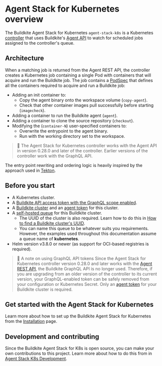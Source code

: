 # Agent Stack for Kubernetes overview

The Buildkite Agent Stack for Kubernetes `agent-stack-k8s` is a Kubernetes [controller](https://kubernetes.io/docs/concepts/architecture/controller/) that uses Buildkite's [Agent API](/docs/apis/agent-api) to watch for scheduled jobs assigned to the controller's queue.

## Architecture

When a matching job is returned from the Agent REST API, the controller creates a Kubernetes job containing a single Pod with containers that will acquire and run the Buildkite job. The job contains a [PodSpec](https://kubernetes.io/docs/reference/kubernetes-api/workload-resources/pod-v1/#PodSpec) that defines all the containers required to acquire and run a Buildkite job:

- Adding an init container to:
  * Copy the agent binary onto the workspace volume (`copy-agent`).
  * Check that other container images pull successfully before starting (`imagecheck`).
- Adding a container to run the Buildkite agent (`agent`).
- Adding a container to clone the source repository (`checkout`).
- Modifying the (`container-N`) user-specified containers to:
  * Overwrite the entrypoint to the agent binary.
  * Run with the working directory set to the workspace.

> 📘
> The Agent Stack for Kubernetes controller works with the Agent API in version 0.28.0 and later of the controller. Earlier versions of the controller work with the GraphQL API.

<!-- vale off -->

The entry point rewriting and ordering logic is heavily inspired by the approach used in [Tekton](https://github.com/tektoncd/pipeline/blob/933e4f667c19eaf0a18a19557f434dbabe20d063/docs/developers/README.md#entrypoint-rewriting-and-step-ordering).

<!-- vale on -->

## Before you start

- A Kubernetes cluster.
- A [Buildkite API access token with the GraphQL scope enabled](/docs/apis/graphql-api#authentication).
- A [Buildkite cluster](/docs/pipelines/clusters/manage-clusters) and an [agent token](/docs/agent/v3/tokens#create-a-token) for this cluster.
- A [self-hosted queue](/docs/pipelines/clusters/manage-queues#create-a-self-hosted-queue) for this Buildkite cluster.
  * The UUID of the cluster is also required. Learn how to do this in [How to find a Buildkite cluster's UUID](/docs/agent/v3/agent-stack-k8s/installation#how-to-find-a-buildkite-clusters-uuid).
  * You can name this queue to be whatever suits you requirements. However, the examples used throughout this documentation assume a queue name of **kubernetes**.
- Helm version v3.8.0 or newer (as support for OCI-based registries is required).

> 📘 A note on using GraphQL API tokens
> Since the Agent Stack for Kubernetes controller version 0.28.0 and later works with the [Agent REST API](/docs/apis/agent-api), the Buildkite GraphQL API is no longer used. Therefore, if you are upgrading from an older version of the controller to its current version, your GraphQL-enabled token can be safely removed from your configuration or Kubernetes Secret. Only an [agent token](/docs/agent/v3/tokens#create-a-token) for your Buildkite cluster is required.

## Get started with the Agent Stack for Kubernetes

Learn more about how to set up the Buildkite Agent Stack for Kubernetes from the [Installation](/docs/agent/v3/agent-stack-k8s/installation) page.

## Development and contributing

Since the Buildkite Agent Stack for K8s is open source, you can make your own contributions to this project. Learn more about how to do this from in [Agent Stack K8s Development](https://github.com/buildkite/agent-stack-k8s/blob/main/DEVELOPMENT.md).
